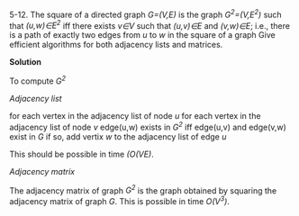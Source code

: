 5-12. The square of a directed graph *G=(V,E)* is the graph *G<sup>2</sup>=(V,E<sup>2</sup>)* such that *(u,w)∈E<sup>2</sup>* iff there exists *v∈V*
 such that *(u,v)∈E* and *(v,w)∈E*; i.e., there is a path of exactly two edges from *u* to *w* in the square of a graph Give efficient algorithms for both 
 adjacency lists and matrices.

**Solution**

To compute *G<sup>2</sup>*

*Adjacency list*

for each vertex in the adjacency list of node *u*
    for each vertex in the adjacency list of node *v*
        edge(u,w) exists in *G<sup>2</sup>* iff edge(u,v) and edge(v,w) exist in *G*
            if so, add vertix *w* to the adjacency list of edge *u* 

This should be possible in time *(O(VE)*.

*Adjacency matrix*

The adjacency matrix of graph *G<sup>2</sup>* is the graph obtained by squaring the adjacency matrix of graph *G*.
This is possible in time *O(V<sup>3</sup>)*. 